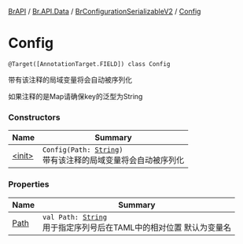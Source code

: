 [BrAPI](../../../index.md) / [Br.API.Data](../../index.md) / [BrConfigurationSerializableV2](../index.md) / [Config](./index.md)

# Config

`@Target([AnnotationTarget.FIELD]) class Config`

带有该注释的局域变量将会自动被序列化

 如果注释的是Map请确保key的泛型为String

### Constructors

| Name | Summary |
|---|---|
| [&lt;init&gt;](-init-.md) | `Config(Path: `[`String`](https://kotlinlang.org/api/latest/jvm/stdlib/kotlin/-string/index.html)`)`<br>带有该注释的局域变量将会自动被序列化 |

### Properties

| Name | Summary |
|---|---|
| [Path](-path.md) | `val Path: `[`String`](https://kotlinlang.org/api/latest/jvm/stdlib/kotlin/-string/index.html)<br>用于指定序列号后在TAML中的相对位置 默认为变量名 |
